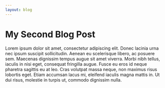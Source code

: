 ```yaml
---
layout: blog
---
```


# My Second Blog Post

Lorem ipsum dolor sit amet, consectetur adipiscing elit. Donec lacinia urna nec ipsum suscipit sollicitudin. Aenean eu scelerisque libero, ac posuere sem. Maecenas dignissim tempus augue sit amet viverra. Morbi nibh tellus, iaculis in nisi eget, consequat fringilla augue. Fusce eu eros id neque pharetra sagittis eu at leo. Cras volutpat massa neque, non maximus risus lobortis eget. Etiam accumsan lacus mi, eleifend iaculis magna mattis in. Ut dui risus, molestie in turpis ut, commodo dignissim nulla.